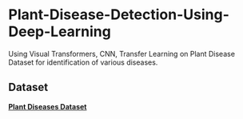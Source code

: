 # Plant-Disease-Detection-Using-Deep-Learning
Using Visual Transformers, CNN, Transfer Learning on Plant Disease Dataset for identification of various diseases. 

## Dataset 
**[Plant Diseases Dataset](https://www.kaggle.com/vipoooool/new-plant-diseases-dataset)**
